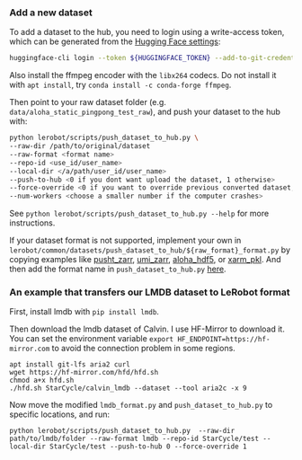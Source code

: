 ### Add a new dataset

To add a dataset to the hub, you need to login using a write-access token, which can be generated from the [Hugging Face settings](https://huggingface.co/settings/tokens):
```bash
huggingface-cli login --token ${HUGGINGFACE_TOKEN} --add-to-git-credential
```

Also install the ffmpeg encoder with the `libx264` codecs. Do not install it with `apt install`, try `conda install -c conda-forge ffmpeg`.

Then point to your raw dataset folder (e.g. `data/aloha_static_pingpong_test_raw`), and push your dataset to the hub with:
```bash
python lerobot/scripts/push_dataset_to_hub.py \
--raw-dir /path/to/original/dataset
--raw-format <format name>
--repo-id <use_id/user_name>
--local-dir </a/path/user_id/user_name>
--push-to-hub <0 if you dont want upload the dataset, 1 otherwise>
--force-override <0 if you want to override previous converted dataset, 1 otherwise>
--num-workers <choose a smaller number if the computer crashes>
```

See `python lerobot/scripts/push_dataset_to_hub.py --help` for more instructions.

If your dataset format is not supported, implement your own in `lerobot/common/datasets/push_dataset_to_hub/${raw_format}_format.py` by copying examples like [pusht_zarr](https://github.com/huggingface/lerobot/blob/main/lerobot/common/datasets/push_dataset_to_hub/pusht_zarr_format.py), [umi_zarr](https://github.com/huggingface/lerobot/blob/main/lerobot/common/datasets/push_dataset_to_hub/umi_zarr_format.py), [aloha_hdf5](https://github.com/huggingface/lerobot/blob/main/lerobot/common/datasets/push_dataset_to_hub/aloha_hdf5_format.py), or [xarm_pkl](https://github.com/huggingface/lerobot/blob/main/lerobot/common/datasets/push_dataset_to_hub/xarm_pkl_format.py). And then add the format name in `push_dataset_to_hub.py` [here](https://github.com/huggingface/lerobot/blob/342f429f1c321a2b4501c3007b1dacba7244b469/lerobot/scripts/push_dataset_to_hub.py#L61).

### An example that transfers our LMDB dataset to LeRobot format

First, install lmdb with `pip install lmdb`.

Then download the lmdb dataset of Calvin. I use HF-Mirror to download it. You can set the environment variable `export HF_ENDPOINT=https://hf-mirror.com` to avoid the connection problem in some regions.

```
apt install git-lfs aria2 curl
wget https://hf-mirror.com/hfd/hfd.sh
chmod a+x hfd.sh
./hfd.sh StarCycle/calvin_lmdb --dataset --tool aria2c -x 9
```

Now move the modified `lmdb_format.py` and `push_dataset_to_hub.py` to specific locations, and run:

```
python lerobot/scripts/push_dataset_to_hub.py  --raw-dir path/to/lmdb/folder --raw-format lmdb --repo-id StarCycle/test --local-dir StarCycle/test --push-to-hub 0 --force-override 1
```
